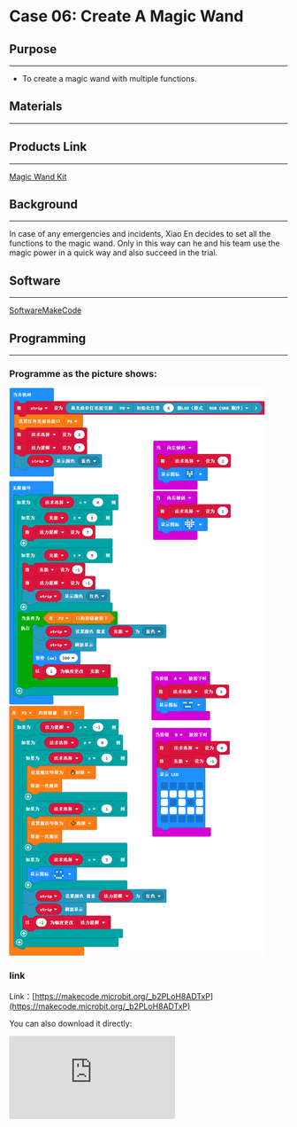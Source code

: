 # Case 06: Create A Magic Wand

## Purpose
---

- To create a magic wand with multiple functions.

## Materials

---

##  Products Link
---

[Magic Wand Kit](https://shop.elecfreaks.com/products/elecfreaks-micro-bit-magic-wand-kit-without-micro-bit-board?_pos=1&_sid=809c6b940&_ss=r)


## Background

---
In case of any emergencies and incidents, Xiao En decides to set all the functions to the magic wand. Only in this way can he  and his team use the magic power in a quick way and also succeed in the trial.

## Software

---

[SoftwareMakeCode](https://makecode.microbit.org/#)

## Programming

---

### Programme as the picture shows:







![](./images/magicwand_case_06_07.png)


### link

Link：[https://makecode.microbit.org/_b2PLoH8ADTxP](https://makecode.microbit.org/_b2PLoH8ADTxP)

You can also download it directly:

<div
    style={{
        position: 'relative',
        paddingBottom: '60%',
        overflow: 'hidden',
    }}
>
    <iframe
        src="https://makecode.microbit.org/_LsPT31WPH1JD"
        frameborder="0"
        sandbox="allow-popups allow-forms allow-scripts allow-same-origin"
        style={{
            position: 'absolute',
            width: '100%',
            height: '100%',
        }}
    />
</div>

### Result
---
- [x] After powering on, the strip lights in blue and the functions can be switched from pressing button A/B or tilting the micro:bit. After pressing button A, it shows a smile face; after pressing button B, it switches to the recharging mode, if the LEDs are all in red, they can turn to blue by pressing the button connecting to P2; while tilting the micro:bit to the right side, it switches to the function of beating over the spider or letting the flying saucer take off; while tilting to the micro:bit to the left side, it switches to the function of sending "land off" command to the flying saucer; after setting the magic functions ready, press the button connecting to P2 to release the magic, kindly note that the last blue LED will turn to red each time after you release the magic power, which means the magic power doens't work if there is no blue LED lighting on, at this time you will have to recharge your magic wand to start this function and kindly note only all the LEDs turn to blue will the recharging be finished or it fails to recharge with the strip in red.





## Exploration

---

## FAQ

---

## Relevant File

---
